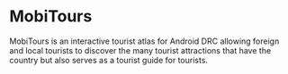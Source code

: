 MobiTours
=========

MobiTours is an interactive tourist atlas for Android DRC allowing foreign and local tourists to discover the many tourist attractions that have the country but also serves as a tourist guide for tourists.

